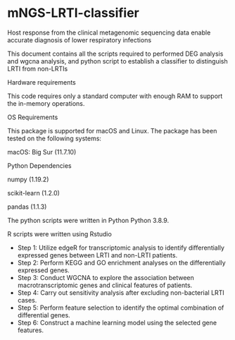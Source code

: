 # mNGS-LRTI-classifier
Host response from the clinical metagenomic sequencing data enable accurate diagnosis of lower respiratory infections


This document contains all the scripts required to performed DEG analysis and wgcna analysis, and python script to establish a classifier to distinguish LRTI from non-LRTIs


Hardware requirements

This code requires only a standard computer with enough RAM to support the in-memory operations.




OS Requirements

This package is supported for macOS and Linux. The package has been tested on the following systems:

macOS: Big Sur (11.7.10)

Python Dependencies

numpy (1.19.2)

scikit-learn (1.2.0)

pandas (1.1.3)




The python scripts were written in Python Python 3.8.9.

R scripts were written using Rstudio


- Step 1: Utilize edgeR for transcriptomic analysis to identify differentially expressed genes between LRTI and non-LRTI patients.
- Step 2: Perform KEGG and GO enrichment analyses on the differentially expressed genes.
- Step 3: Conduct WGCNA to explore the association between macrotranscriptomic genes and clinical features of patients.
- Step 4: Carry out sensitivity analysis after excluding non-bacterial LRTI cases.
- Step 5: Perform feature selection to identify the optimal combination of differential genes.
- Step 6: Construct a machine learning model using the selected gene features.
